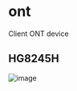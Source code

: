 # ont
Client ONT device

## HG8245H

![image](https://github.com/user-attachments/assets/6b151459-8c27-4fe8-95fb-6974d899abb6)

